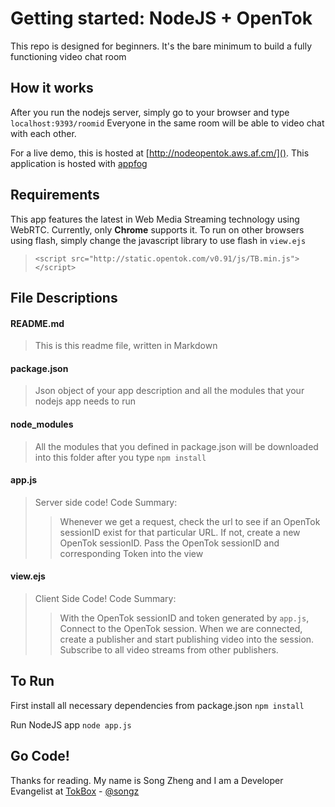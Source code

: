 # Getting started:  NodeJS + OpenTok
This repo is designed for beginners. It's the bare minimum to build a fully functioning video chat room

## How it works
After you run the nodejs server, simply go to your browser and type `localhost:9393/roomid` Everyone in the same room will be able to video chat with each other.

For a live demo, this is hosted at [http://nodeopentok.aws.af.cm/]().  This application is hosted with [appfog](https://www.appfog.com/)

## Requirements
This app features the latest in Web Media Streaming technology using WebRTC. Currently, only **Chrome** supports it. To run on other browsers using flash, simply change the javascript library to use flash in `view.ejs`
> `<script src="http://static.opentok.com/v0.91/js/TB.min.js"></script>`

## File Descriptions
#### README.md
> This is this readme file, written in Markdown

#### package.json 
> Json object of your app description and all the modules that your nodejs app needs to run

#### node_modules
> All the modules that you defined in package.json will be downloaded into this folder after you type `npm install`

#### app.js
> Server side code! Code Summary:
> > Whenever we get a request, check the url to see if an OpenTok sessionID exist for that particular URL. If not, create a new OpenTok sessionID. Pass the OpenTok sessionID and corresponding Token into the view

#### view.ejs
> Client Side Code! Code Summary:
>> With the OpenTok sessionID and token generated by `app.js`, Connect to the OpenTok session. When we are connected, create a publisher and start publishing video into the session. Subscribe to all video streams from other publishers. 

## To Run
First install all necessary dependencies from package.json `npm install`

Run NodeJS app `node app.js`

## Go Code!

Thanks for reading. My name is Song Zheng and I am a Developer Evangelist at [TokBox](http://tokbox.com) - [@songz](http://twitter.com/songz) 
